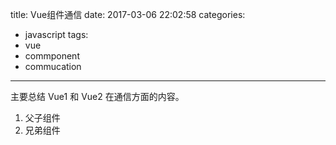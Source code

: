 title: Vue组件通信
date: 2017-03-06 22:02:58
categories:
 - javascript
tags:
 - vue
 - commponent
 - commucation
---

主要总结 Vue1 和 Vue2 在通信方面的内容。

1. 父子组件
2. 兄弟组件
